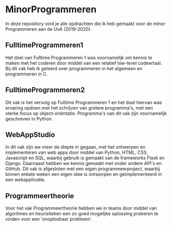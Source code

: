 # MinorProgrammeren
In deze repository vind je alle opdrachten die ik heb gemaakt voor de minor Programmeren aan de UvA (2019-2020).

## FulltimeProgrammeren1
Het doel van Fulltime Programmeren 1 was voornamelijk om kennis te maken met het coderen door middel van een relatief low-level codeertaal. Bij dit vak heb ik geleerd over programmeren in het algemeen en programmeren in C.

## FulltimeProgrammeren2
Dit vak is het vervolg op Fulltime Programmeren 1 en het doel hiervan was ervaring opdoen met het schrijven van grotere programma's, met een sterke focus op object-oriëntatie. Programma's van dit vak zijn voornamelijk geschreven in Python.

## WebAppStudio
In dit vak zijn we meer de diepte in gegaan, met het ontwerpen en implementeren van web apps door middel van Python, HTML, CSS, Javascript en SQL, waarbij gebruik is gemaakt van de frameworks Flask en Django. Daarnaast hebben we kennis gemaakt met onder andere API's en GitHub. Dit vak is afgesloten met een eigen programmeerproject, waarbij binnen enkele weken een eigen idee is ontworpen en geïmplementeerd in een webapplicatie. 

## Programmeertheorie
Voor het vak Programmeertheorie hebben we in teams door middel van algoritmes en heuristieken een zo goed mogelijke oplossing proberen te vinden voor een 'onoplosbaar probleem'.
